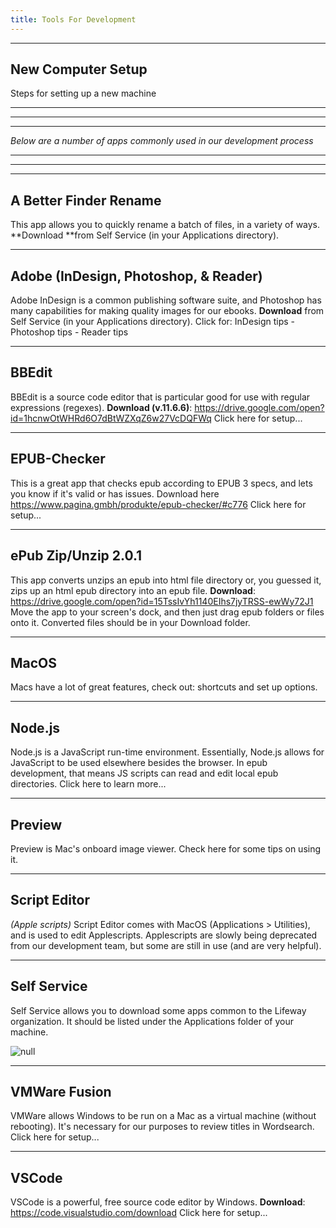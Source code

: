 ```yaml
---
title: Tools For Development
---
```

<hr />

## New Computer Setup

Steps for setting up a new machine

<hr />

<hr />

<hr />

_Below are a number of apps commonly used in our development process_

<hr />

<hr />

<hr />

## A Better Finder Rename

This app allows you to quickly rename a batch of files, in a variety of ways. **Download **from Self Service (in your Applications directory).

<hr />

## Adobe (InDesign, Photoshop, & Reader)

Adobe InDesign is a common publishing software suite, and Photoshop has many capabilities for making quality images for our ebooks. **Download** from Self Service (in your Applications directory).  Click for: InDesign tips - Photoshop tips - Reader tips

<hr />

## BBEdit

BBEdit is a source code editor that is particular good for use with regular expressions (regexes). **Download (v.11.6.6)**: <https://drive.google.com/open?id=1hcnwOtWHRd6O7dBtWZXqZ6w27VcDQFWq> Click here for setup...

<hr />

## EPUB-Checker

This is a great app that checks epub according to EPUB 3 specs, and lets you know if it's valid or has issues. Download here <https://www.pagina.gmbh/produkte/epub-checker/#c776> Click here for setup...

<hr />

## ePub Zip/Unzip 2.0.1

This app converts unzips an epub into html file directory or, you guessed it, zips up an html epub directory into an epub file. **Download**: <https://drive.google.com/open?id=15TssIvYh1140EIhs7jyTRSS-ewWy72J1> Move the app to your screen's dock, and then just drag epub folders or files onto it. Converted files should be in your Download folder.

<hr />

## MacOS

Macs have a lot of great features, check out: shortcuts and set up options.

<hr />

## Node.js

Node.js is a JavaScript run-time environment. Essentially, Node.js allows for JavaScript to be used elsewhere besides the browser. In epub development, that means JS scripts can read and edit local epub directories. Click here to learn more...

<hr />

## Preview

Preview is Mac's onboard image viewer. Check here for some tips on using it.

<hr />

## Script Editor

_(Apple scripts)_ Script Editor comes with MacOS (Applications > Utilities), and is used to edit Applescripts. Applescripts are slowly being deprecated from our development team, but some are still in use (and are very helpful).

<hr />

## Self Service

Self Service allows you to download some apps common to the Lifeway organization. It should be listed under the Applications folder of your machine. 

![null](/assets/images/uploads/screen-shot-2018-09-17-at-4.02.29-pm.png)

<hr />

## VMWare Fusion

VMWare allows Windows to be run on a Mac as a virtual machine (without rebooting). It's necessary for our purposes to review titles in Wordsearch. Click here for setup...

<hr />

## VSCode

VSCode is a powerful, free source code editor by Windows. **Download**: <https://code.visualstudio.com/download> Click here for setup...
